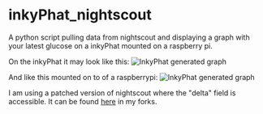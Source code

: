 # inkyPhat_nightscout
A python script pulling data from nightscout and displaying a graph with your latest glucose on a inkyPhat mounted on a raspberry pi.

On the inkyPhat it may look like this:
![InkyPhat generated graph](https://github.com/thomaas/inkyPhat_nightscout/blob/main/inkyPhatShown.png "InkyPhat generated graph") 

And like this mounted on to of a raspberrypi:
![InkyPhat generated graph](https://github.com/thomaas/inkyPhat_nightscout/blob/main/inkyPhatShown2.png "InkyPhat generated graph") 

I am using a patched version of nightscout where the "delta" field is accessible. It can be found [here](https://github.com/thomaas/python-nightscout) in my forks.
